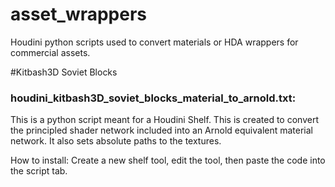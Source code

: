# asset_wrappers
Houdini python scripts used to convert materials or HDA wrappers for commercial assets.

#Kitbash3D Soviet Blocks

### houdini_kitbash3D_soviet_blocks_material_to_arnold.txt: 
This is a python script meant for a Houdini Shelf. This is created to convert the principled shader network included into an Arnold equivalent material network. It also sets absolute paths to the textures.

How to install:
Create a new shelf tool, edit the tool, then paste the code into the script tab. 

